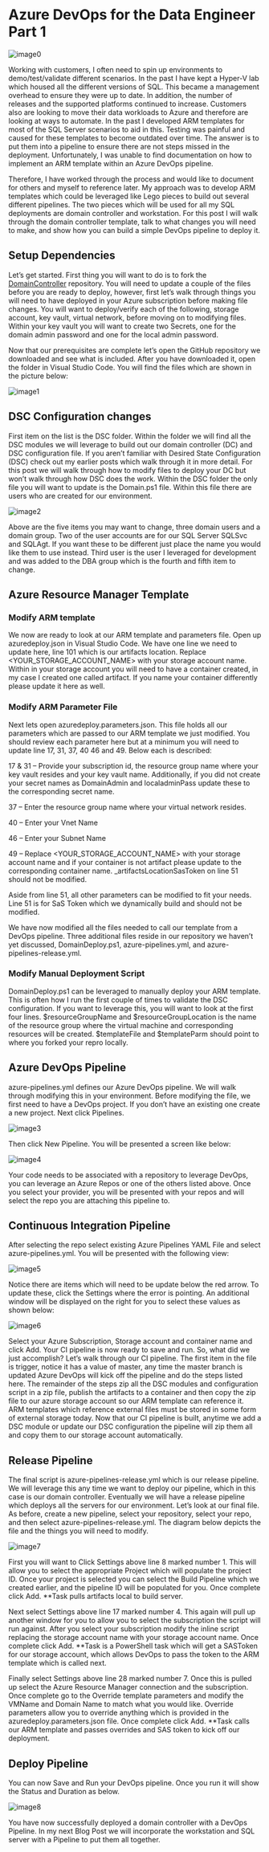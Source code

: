 # Azure DevOps for the Data Engineer Part 1
![image0](assets/images/DevOpsPart1Image0.png)

Working with customers, I often need to spin up environments to demo/test/validate different scenarios. In the past I have kept a Hyper-V lab which housed all the different versions of SQL. This became a management overhead to ensure they were up to date. In addition, the number of releases and the supported platforms continued to increase. Customers also are looking to move their data workloads to Azure and therefore are looking at ways to automate. In the past I developed ARM templates for most of the SQL Server scenarios to aid in this. Testing was painful and caused for these templates to become outdated over time. The answer is to put them into a pipeline to ensure there are not steps missed in the deployment. Unfortunately, I was unable to find documentation on how to implement an ARM template within an Azure DevOps pipeline.

Therefore, I have worked through the process and would like to document for others and myself to reference later. My approach was to develop ARM templates which could be leveraged like Lego pieces to build out several different pipelines. The two pieces which will be used for all my SQL deployments are domain controller and workstation. For this post I will walk through the domain controller template, talk to what changes you will need to make, and show how you can build a simple DevOps pipeline to deploy it.

## Setup Dependencies
Let’s get started. First thing you will want to do is to fork the [DomainController](https://github.com/aultt/DomainController) repository. You will need to update a couple of the files before you are ready to deploy, however, first let’s walk through things you will need to have deployed in your Azure subscription before making file changes. You will want to deploy/verify each of the following, storage account, key vault, virtual network, before moving on to modifying files. Within your key vault you will want to create two Secrets, one for the domain admin password and one for the local admin password.

Now that our prerequisites are complete let’s open the GitHub repository we downloaded and see what is included. After you have downloaded it, open the folder in Visual Studio Code. You will find the files which are shown in the picture below:

![image1](assets/images/DevOpsPart1Image1.png)

## DSC Configuration changes
First item on the list is the DSC folder. Within the folder we will find all the DSC modules we will leverage to build out our domain controller (DC) and DSC configuration file. If you aren’t familiar with Desired State Configuration (DSC) check out my earlier posts which walk through it in more detail. For this post we will walk through how to modify files to deploy your DC but won’t walk through how DSC does the work. Within the DSC folder the only file you will want to update is the Domain.ps1 file. Within this file there are users who are created for our environment.

![image2](assets/images/DevOpsPart1Image2.png)

Above are the five items you may want to change, three domain users and a domain group. Two of the user accounts are for our SQL Server SQLSvc and SQLAgt. If you want these to be different just place the name you would like them to use instead. Third user is the user I leveraged for development and was added to the DBA group which is the fourth and fifth item to change.

## Azure Resource Manager Template
### Modify ARM template
We now are ready to look at our ARM template and parameters file. Open up azuredeploy.json in Visual Studio Code. We have one line we need to update here, line 101 which is our artifacts location. Replace <YOUR_STORAGE_ACCOUNT_NAME> with your storage account name. Within in your storage account you will need to have a container created, in my case I created one called artifact. If you name your container differently please update it here as well.

### Modify ARM Parameter File
Next lets open azuredeploy.parameters.json. This file holds all our parameters which are passed to our ARM template we just modified. You should review each parameter here but at a minimum you will need to update line 17, 31, 37, 40 46 and 49. Below each is described:

17 & 31 – Provide your subscription id, the resource group name where your key vault resides and your key vault name. Additionally, if you did not create your secret names as DomainAdmin and localadminPass update these to the corresponding secret name.

37 – Enter the resource group name where your virtual network resides.

40 – Enter your Vnet Name

46 – Enter your Subnet Name

49 – Replace <YOUR_STORAGE_ACCOUNT_NAME> with your storage account name and if your container is not artifact please update to the corresponding container name. _artifactsLocationSasToken on line 51 should not be modified.

Aside from line 51, all other parameters can be modified to fit your needs. Line 51 is for SaS Token which we dynamically build and should not be modified.

We have now modified all the files needed to call our template from a DevOps pipeline. Three additional files reside in our repository we haven’t yet discussed, DomainDeploy.ps1, azure-pipelines.yml, and azure-pipelines-release.yml.

### Modify Manual Deployment Script
DomainDeploy.ps1 can be leveraged to manually deploy your ARM template. This is often how I run the first couple of times to validate the DSC configuration. If you want to leverage this, you will want to look at the first four lines. $resourceGroupName and $resourceGroupLocation is the name of the resource group where the virtual machine and corresponding resources will be created. $templateFile and $templateParm should point to where you forked your repro locally.

## Azure DevOps Pipeline
azure-pipelines.yml defines our Azure DevOps pipeline. We will walk through modifying this in your environment. Before modifying the file, we first need to have a DevOps project. If you don’t have an existing one create a new project. Next click Pipelines.

![image3](assets/images/DevOpsPart1Image3.png)

Then click New Pipeline. You will be presented a screen like below:

![image4](assets/images/DevOpsPart1Image4.png)

Your code needs to be associated with a repository to leverage DevOps, you can leverage an Azure Repos or one of the others listed above. Once you select your provider, you will be presented with your repos and will select the repo you are attaching this pipeline to.

## Continuous Integration Pipeline
After selecting the repo select existing Azure Pipelines YAML File and select azure-pipelines.yml. You will be presented with the following view:

![image5](assets/images/DevOpsPart1Image5.png)

Notice there are items which will need to be update below the red arrow. To update these, click the Settings where the error is pointing. An additional window will be displayed on the right for you to select these values as shown below:

![image6](assets/images/DevOpsPart1Image6.png)

Select your Azure Subscription, Storage account and container name and click Add. Your CI pipeline is now ready to save and run. So, what did we just accomplish? Let’s walk through our CI pipeline. The first item in the file is trigger, notice it has a value of master, any time the master branch is updated Azure DevOps will kick off the pipeline and do the steps listed here. The remainder of the steps zip all the DSC modules and configuration script in a zip file, publish the artifacts to a container and then copy the zip file to our azure storage account so our ARM template can reference it. ARM templates which reference external files must be stored in some form of external storage today. Now that our CI pipeline is built, anytime we add a DSC module or update our DSC configuration the pipeline will zip them all and copy them to our storage account automatically.

## Release Pipeline
The final script is azure-pipelines-release.yml which is our release pipeline. We will leverage this any time we want to deploy our pipeline, which in this case is our domain controller. Eventually we will have a release pipeline which deploys all the servers for our environment. Let’s look at our final file. As before, create a new pipeline, select your repository, select your repo, and then select azure-pipelines-release.yml. The diagram below depicts the file and the things you will need to modify.

![image7](assets/images/DevOpsPart1Image7.png)

First you will want to Click Settings above line 8 marked number 1. This will allow you to select the appropriate Project which will populate the project ID. Once your project is selected you can select the Build Pipeline which we created earlier, and the pipeline ID will be populated for you. Once complete click Add. **Task pulls artifacts local to build server.

Next select Settings above line 17 marked number 4. This again will pull up another window for you to allow you to select the subscription the script will run against. After you select your subscription modify the inline script replacing the storage account name with your storage account name. Once complete click Add. **Task is a PowerShell task which will get a SASToken for our storage account, which allows DevOps to pass the token to the ARM template which is called next.

Finally select Settings above line 28 marked number 7. Once this is pulled up select the Azure Resource Manager connection and the subscription. Once complete go to the Override template parameters and modify the VMName and Domain Name to match what you would like. Override parameters allow you to override anything which is provided in the azuredeploy.parameters.json file. Once complete click Add. **Task calls our ARM template and passes overrides and SAS token to kick off our deployment.

## Deploy Pipeline
You can now Save and Run your DevOps pipeline. Once you run it will show the Status and Duration as below.

![image8](assets/images/DevOpsPart1Image8.png)

You have now successfully deployed a domain controller with a DevOps Pipeline. In my next Blog Post we will incorporate the workstation and SQL server with a Pipeline to put them all together.